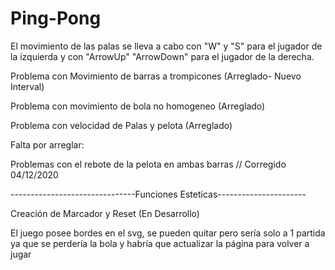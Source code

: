 # Ping-Pong
El movimiento de las palas se lleva a cabo con "W" y "S" para el jugador de la izquierda y con "ArrowUp" "ArrowDown" para el jugador de la derecha.


Problema con Movimiento de barras a trompicones (Arreglado- Nuevo Interval)

Problema con movimiento de bola no homogeneo (Arreglado)

Problema con velocidad de Palas y pelota (Arreglado)


Falta por arreglar:

   Problemas con el rebote de la pelota en ambas barras // Corregido 04/12/2020
  
  -------------------------------Funciones Esteticas----------------------
  
  
   Creación de Marcador y Reset (En Desarrollo)


El juego posee bordes en el svg, se pueden quitar pero sería solo a 1 partida ya que se perdería la bola y habría que actualizar la página para volver a jugar
